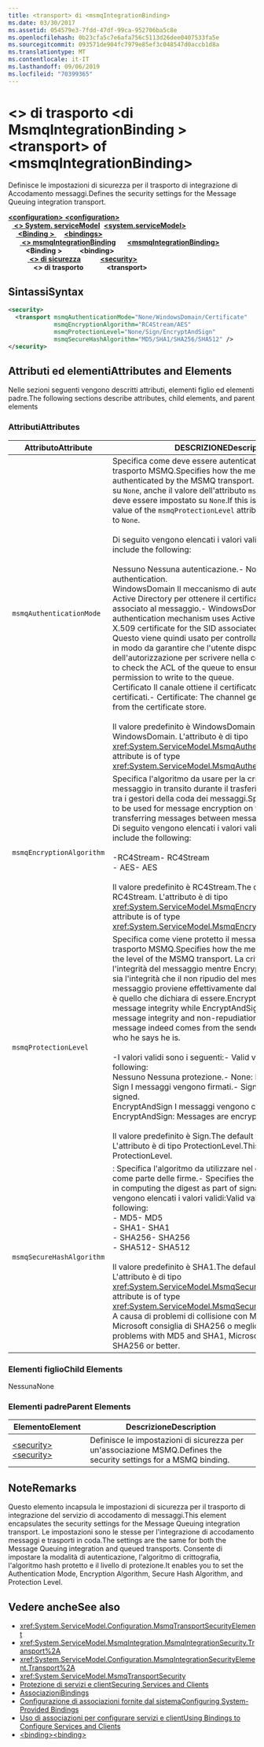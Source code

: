 ```yaml
---
title: <transport> di <msmqIntegrationBinding>
ms.date: 03/30/2017
ms.assetid: 054579e3-7fdd-47df-99ca-952706ba5c8e
ms.openlocfilehash: 0b23cfa5c7e6afa756c5113d26dee0407533fa5e
ms.sourcegitcommit: 093571de904fc7979e85ef3c048547d0accb1d8a
ms.translationtype: MT
ms.contentlocale: it-IT
ms.lasthandoff: 09/06/2019
ms.locfileid: "70399365"
---
```

# <a name="transport-of-msmqintegrationbinding"></a><span data-ttu-id="2aaa5-102">\<> di trasporto \<di MsmqIntegrationBinding ></span><span class="sxs-lookup"><span data-stu-id="2aaa5-102">\<transport> of \<msmqIntegrationBinding></span></span>
<span data-ttu-id="2aaa5-103">Definisce le impostazioni di sicurezza per il trasporto di integrazione di Accodamento messaggi.</span><span class="sxs-lookup"><span data-stu-id="2aaa5-103">Defines the security settings for the Message Queuing integration transport.</span></span>  
  
<span data-ttu-id="2aaa5-104">[ **\<configuration>** ](../configuration-element.md)</span><span class="sxs-lookup"><span data-stu-id="2aaa5-104">[**\<configuration>**](../configuration-element.md)</span></span>\
<span data-ttu-id="2aaa5-105">&nbsp;&nbsp;[ **\<> System. serviceModel**](system-servicemodel.md)</span><span class="sxs-lookup"><span data-stu-id="2aaa5-105">&nbsp;&nbsp;[**\<system.serviceModel>**](system-servicemodel.md)</span></span>\
<span data-ttu-id="2aaa5-106">&nbsp;&nbsp;&nbsp;&nbsp;[ **\<Binding >** ](bindings.md)</span><span class="sxs-lookup"><span data-stu-id="2aaa5-106">&nbsp;&nbsp;&nbsp;&nbsp;[**\<bindings>**](bindings.md)</span></span>\
<span data-ttu-id="2aaa5-107">&nbsp;&nbsp;&nbsp;&nbsp;&nbsp;&nbsp;[ **\<> msmqIntegrationBinding**](msmqintegrationbinding.md)</span><span class="sxs-lookup"><span data-stu-id="2aaa5-107">&nbsp;&nbsp;&nbsp;&nbsp;&nbsp;&nbsp;[**\<msmqIntegrationBinding>**](msmqintegrationbinding.md)</span></span>\
<span data-ttu-id="2aaa5-108">&nbsp;&nbsp;&nbsp;&nbsp;&nbsp;&nbsp;&nbsp;&nbsp; **\<Binding >** </span><span class="sxs-lookup"><span data-stu-id="2aaa5-108">&nbsp;&nbsp;&nbsp;&nbsp;&nbsp;&nbsp;&nbsp;&nbsp;**\<binding>**</span></span>\
<span data-ttu-id="2aaa5-109">&nbsp;&nbsp;&nbsp;&nbsp;&nbsp;&nbsp;&nbsp;&nbsp;&nbsp;&nbsp;[ **\<> di sicurezza**](security-of-msmqintegrationbinding.md)</span><span class="sxs-lookup"><span data-stu-id="2aaa5-109">&nbsp;&nbsp;&nbsp;&nbsp;&nbsp;&nbsp;&nbsp;&nbsp;&nbsp;&nbsp;[**\<security>**](security-of-msmqintegrationbinding.md)</span></span>\
<span data-ttu-id="2aaa5-110">&nbsp;&nbsp;&nbsp;&nbsp;&nbsp;&nbsp;&nbsp;&nbsp;&nbsp;&nbsp;&nbsp;&nbsp; **\<> di trasporto**</span><span class="sxs-lookup"><span data-stu-id="2aaa5-110">&nbsp;&nbsp;&nbsp;&nbsp;&nbsp;&nbsp;&nbsp;&nbsp;&nbsp;&nbsp;&nbsp;&nbsp;**\<transport>**</span></span>  
  
## <a name="syntax"></a><span data-ttu-id="2aaa5-111">Sintassi</span><span class="sxs-lookup"><span data-stu-id="2aaa5-111">Syntax</span></span>  
  
```xml  
<security>
  <transport msmqAuthenticationMode="None/WindowsDomain/Certificate"
             msmqEncryptionAlgorithm="RC4Stream/AES"
             msmqProtectionLevel="None/Sign/EncryptAndSign"
             msmqSecureHashAlgorithm="MD5/SHA1/SHA256/SHA512" />
</security>
```  
  
## <a name="attributes-and-elements"></a><span data-ttu-id="2aaa5-112">Attributi ed elementi</span><span class="sxs-lookup"><span data-stu-id="2aaa5-112">Attributes and Elements</span></span>  
 <span data-ttu-id="2aaa5-113">Nelle sezioni seguenti vengono descritti attributi, elementi figlio ed elementi padre.</span><span class="sxs-lookup"><span data-stu-id="2aaa5-113">The following sections describe attributes, child elements, and parent elements</span></span>  
  
### <a name="attributes"></a><span data-ttu-id="2aaa5-114">Attributi</span><span class="sxs-lookup"><span data-stu-id="2aaa5-114">Attributes</span></span>  
  
|<span data-ttu-id="2aaa5-115">Attributo</span><span class="sxs-lookup"><span data-stu-id="2aaa5-115">Attribute</span></span>|<span data-ttu-id="2aaa5-116">DESCRIZIONE</span><span class="sxs-lookup"><span data-stu-id="2aaa5-116">Description</span></span>|  
|---------------|-----------------|  
|`msmqAuthenticationMode`|<span data-ttu-id="2aaa5-117">Specifica come deve essere autenticato il messaggio dal trasporto MSMQ.</span><span class="sxs-lookup"><span data-stu-id="2aaa5-117">Specifies how the message must be authenticated by the MSMQ transport.</span></span> <span data-ttu-id="2aaa5-118">Se viene impostato su `None`, anche il valore dell'attributo `msmqProtectionLevel` deve essere impostato su `None`.</span><span class="sxs-lookup"><span data-stu-id="2aaa5-118">If this is set to `None`, the value of the `msmqProtectionLevel` attribute must also be set to `None`.</span></span><br /><br /> <span data-ttu-id="2aaa5-119">Di seguito vengono elencati i valori validi:</span><span class="sxs-lookup"><span data-stu-id="2aaa5-119">Valid values include the following:</span></span><br /><br /> <span data-ttu-id="2aaa5-120">Nessuno Nessuna autenticazione.</span><span class="sxs-lookup"><span data-stu-id="2aaa5-120">-   None: No authentication.</span></span><br /><span data-ttu-id="2aaa5-121">WindowsDomain Il meccanismo di autenticazione usa Active Directory per ottenere il certificato X. 509 per il SID associato al messaggio.</span><span class="sxs-lookup"><span data-stu-id="2aaa5-121">-   WindowsDomain: The authentication mechanism uses Active Directory to get the X.509 certificate for the SID associated with the message.</span></span> <span data-ttu-id="2aaa5-122">Questo viene quindi usato per controllare l'ACL della coda in modo da garantire che l'utente disponga dell'autorizzazione per scrivere nella coda.</span><span class="sxs-lookup"><span data-stu-id="2aaa5-122">This is then used to check the ACL of the queue to ensure the user has permission to write to the queue.</span></span><br /><span data-ttu-id="2aaa5-123">Certificato Il canale ottiene il certificato dall'archivio certificati.</span><span class="sxs-lookup"><span data-stu-id="2aaa5-123">-   Certificate: The channel gets the certificate from the certificate store.</span></span><br /><br /> <span data-ttu-id="2aaa5-124">Il valore predefinito è WindowsDomain.</span><span class="sxs-lookup"><span data-stu-id="2aaa5-124">The default value is WindowsDomain.</span></span> <span data-ttu-id="2aaa5-125">L'attributo è di tipo <xref:System.ServiceModel.MsmqAuthenticationMode>.</span><span class="sxs-lookup"><span data-stu-id="2aaa5-125">This attribute is of type <xref:System.ServiceModel.MsmqAuthenticationMode>.</span></span>|  
|`msmqEncryptionAlgorithm`|<span data-ttu-id="2aaa5-126">Specifica l'algoritmo da usare per la crittografia del messaggio in transito durante il trasferimento dei messaggi tra i gestori della coda dei messaggi.</span><span class="sxs-lookup"><span data-stu-id="2aaa5-126">Specifies the algorithm to be used for message encryption on the wire when transferring messages between message queue managers.</span></span> <span data-ttu-id="2aaa5-127">Di seguito vengono elencati i valori validi:</span><span class="sxs-lookup"><span data-stu-id="2aaa5-127">Valid values include the following:</span></span><br /><br /> <span data-ttu-id="2aaa5-128">-RC4Stream</span><span class="sxs-lookup"><span data-stu-id="2aaa5-128">-   RC4Stream</span></span><br /><span data-ttu-id="2aaa5-129">-   AES</span><span class="sxs-lookup"><span data-stu-id="2aaa5-129">-   AES</span></span><br /><br /> <span data-ttu-id="2aaa5-130">Il valore predefinito è RC4Stream.</span><span class="sxs-lookup"><span data-stu-id="2aaa5-130">The default value is RC4Stream.</span></span> <span data-ttu-id="2aaa5-131">L'attributo è di tipo <xref:System.ServiceModel.MsmqEncryptionAlgorithm>.</span><span class="sxs-lookup"><span data-stu-id="2aaa5-131">This attribute is of type <xref:System.ServiceModel.MsmqEncryptionAlgorithm>.</span></span>|  
|`msmqProtectionLevel`|<span data-ttu-id="2aaa5-132">Specifica come viene protetto il messaggio a livello del trasporto MSMQ.</span><span class="sxs-lookup"><span data-stu-id="2aaa5-132">Specifies how the message is secured at the level of the MSMQ transport.</span></span> <span data-ttu-id="2aaa5-133">La crittografia assicura l'integrità del messaggio mentre EncryptAndSign assicura sia l'integrità che il non ripudio del messaggio; ovvero, il messaggio proviene effettivamente dal mittente e il mittente è quello che dichiara di essere.</span><span class="sxs-lookup"><span data-stu-id="2aaa5-133">Encryption ensures message integrity while EncryptAndSign ensures both message integrity and non-repudiation; that is, the message indeed comes from the sender and the sender is who he says he is.</span></span><br /><br /> <span data-ttu-id="2aaa5-134">-I valori validi sono i seguenti:</span><span class="sxs-lookup"><span data-stu-id="2aaa5-134">-   Valid values include the following:</span></span><br /><span data-ttu-id="2aaa5-135">Nessuno Nessuna protezione.</span><span class="sxs-lookup"><span data-stu-id="2aaa5-135">-   None: No protection.</span></span><br /><span data-ttu-id="2aaa5-136">Sign I messaggi vengono firmati.</span><span class="sxs-lookup"><span data-stu-id="2aaa5-136">-   Sign: Messages are signed.</span></span><br /><span data-ttu-id="2aaa5-137">EncryptAndSign I messaggi vengono crittografati e firmati.</span><span class="sxs-lookup"><span data-stu-id="2aaa5-137">-   EncryptAndSign: Messages are encrypted and signed.</span></span><br /><br /> <span data-ttu-id="2aaa5-138">Il valore predefinito è Sign.</span><span class="sxs-lookup"><span data-stu-id="2aaa5-138">The default value is Sign.</span></span> <span data-ttu-id="2aaa5-139">L'attributo è di tipo ProtectionLevel.</span><span class="sxs-lookup"><span data-stu-id="2aaa5-139">This attribute is of type ProtectionLevel.</span></span>|  
|`msmqSecureHashAlgorithm`|<span data-ttu-id="2aaa5-140">: Specifica l'algoritmo da utilizzare nel calcolo del digest come parte delle firme.</span><span class="sxs-lookup"><span data-stu-id="2aaa5-140">-   Specifies the algorithm to be used in computing the digest as part of signatures.</span></span> <span data-ttu-id="2aaa5-141">Di seguito vengono elencati i valori validi:</span><span class="sxs-lookup"><span data-stu-id="2aaa5-141">Valid values include the following:</span></span><br /><span data-ttu-id="2aaa5-142">-   MD5</span><span class="sxs-lookup"><span data-stu-id="2aaa5-142">-   MD5</span></span><br /><span data-ttu-id="2aaa5-143">-   SHA1</span><span class="sxs-lookup"><span data-stu-id="2aaa5-143">-   SHA1</span></span><br /><span data-ttu-id="2aaa5-144">-   SHA256</span><span class="sxs-lookup"><span data-stu-id="2aaa5-144">-   SHA256</span></span><br /><span data-ttu-id="2aaa5-145">-   SHA512</span><span class="sxs-lookup"><span data-stu-id="2aaa5-145">-   SHA512</span></span><br /><br /> <span data-ttu-id="2aaa5-146">Il valore predefinito è SHA1.</span><span class="sxs-lookup"><span data-stu-id="2aaa5-146">The default value is SHA1.</span></span> <span data-ttu-id="2aaa5-147">L'attributo è di tipo <xref:System.ServiceModel.MsmqSecureHashAlgorithm>.</span><span class="sxs-lookup"><span data-stu-id="2aaa5-147">This attribute is of type <xref:System.ServiceModel.MsmqSecureHashAlgorithm>.</span></span><br><span data-ttu-id="2aaa5-148">A causa di problemi di collisione con MD5 e SHA1, Microsoft consiglia di SHA256 o meglio.</span><span class="sxs-lookup"><span data-stu-id="2aaa5-148">Due to collision problems with MD5 and SHA1, Microsoft recommends SHA256 or better.</span></span>|  
  
### <a name="child-elements"></a><span data-ttu-id="2aaa5-149">Elementi figlio</span><span class="sxs-lookup"><span data-stu-id="2aaa5-149">Child Elements</span></span>  
 <span data-ttu-id="2aaa5-150">Nessuna</span><span class="sxs-lookup"><span data-stu-id="2aaa5-150">None</span></span>  
  
### <a name="parent-elements"></a><span data-ttu-id="2aaa5-151">Elementi padre</span><span class="sxs-lookup"><span data-stu-id="2aaa5-151">Parent Elements</span></span>  
  
|<span data-ttu-id="2aaa5-152">Elemento</span><span class="sxs-lookup"><span data-stu-id="2aaa5-152">Element</span></span>|<span data-ttu-id="2aaa5-153">Descrizione</span><span class="sxs-lookup"><span data-stu-id="2aaa5-153">Description</span></span>|  
|-------------|-----------------|  
|[<span data-ttu-id="2aaa5-154">\<security></span><span class="sxs-lookup"><span data-stu-id="2aaa5-154">\<security></span></span>](security-of-basichttpbinding.md)|<span data-ttu-id="2aaa5-155">Definisce le impostazioni di sicurezza per un'associazione MSMQ.</span><span class="sxs-lookup"><span data-stu-id="2aaa5-155">Defines the security settings for a MSMQ binding.</span></span>|  
  
## <a name="remarks"></a><span data-ttu-id="2aaa5-156">Note</span><span class="sxs-lookup"><span data-stu-id="2aaa5-156">Remarks</span></span>  
 <span data-ttu-id="2aaa5-157">Questo elemento incapsula le impostazioni di sicurezza per il trasporto di integrazione del servizio di accodamento di messaggi.</span><span class="sxs-lookup"><span data-stu-id="2aaa5-157">This element encapsulates the security settings for the Message Queuing integration transport.</span></span> <span data-ttu-id="2aaa5-158">Le impostazioni sono le stesse per l'integrazione di accodamento messaggi e trasporti in coda.</span><span class="sxs-lookup"><span data-stu-id="2aaa5-158">The settings are the same for both the Message Queuing integration and queued transports.</span></span> <span data-ttu-id="2aaa5-159">Consente di impostare la modalità di autenticazione, l'algoritmo di crittografia, l'algoritmo hash protetto e il livello di protezione.</span><span class="sxs-lookup"><span data-stu-id="2aaa5-159">It enables you to set the Authentication Mode, Encryption Algorithm, Secure Hash Algorithm, and Protection Level.</span></span>  
  
## <a name="see-also"></a><span data-ttu-id="2aaa5-160">Vedere anche</span><span class="sxs-lookup"><span data-stu-id="2aaa5-160">See also</span></span>

- <xref:System.ServiceModel.Configuration.MsmqTransportSecurityElement>
- <xref:System.ServiceModel.MsmqIntegration.MsmqIntegrationSecurity.Transport%2A>
- <xref:System.ServiceModel.Configuration.MsmqIntegrationSecurityElement.Transport%2A>
- <xref:System.ServiceModel.MsmqTransportSecurity>
- [<span data-ttu-id="2aaa5-161">Protezione di servizi e client</span><span class="sxs-lookup"><span data-stu-id="2aaa5-161">Securing Services and Clients</span></span>](../../../wcf/feature-details/securing-services-and-clients.md)
- [<span data-ttu-id="2aaa5-162">Associazioni</span><span class="sxs-lookup"><span data-stu-id="2aaa5-162">Bindings</span></span>](../../../wcf/bindings.md)
- [<span data-ttu-id="2aaa5-163">Configurazione di associazioni fornite dal sistema</span><span class="sxs-lookup"><span data-stu-id="2aaa5-163">Configuring System-Provided Bindings</span></span>](../../../wcf/feature-details/configuring-system-provided-bindings.md)
- [<span data-ttu-id="2aaa5-164">Uso di associazioni per configurare servizi e client</span><span class="sxs-lookup"><span data-stu-id="2aaa5-164">Using Bindings to Configure Services and Clients</span></span>](../../../wcf/using-bindings-to-configure-services-and-clients.md)
- [<span data-ttu-id="2aaa5-165">\<binding></span><span class="sxs-lookup"><span data-stu-id="2aaa5-165">\<binding></span></span>](../../../misc/binding.md)
